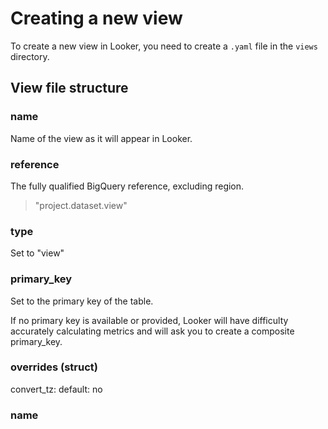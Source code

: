 # Creating a new view

To create a new view in Looker, you need to create a `.yaml` file in the `views` directory.

## View file structure


### name

Name of the view as it will appear in Looker.

### reference

The fully qualified BigQuery reference, excluding region.

> "project.dataset.view"

### type

Set to "view"

### primary_key

Set to the primary key of the table.

If no primary key is available or provided, Looker will have difficulty accurately calculating metrics and will ask you to create a composite primary_key.

### overrides (struct)

convert_tz: default: no

### name
